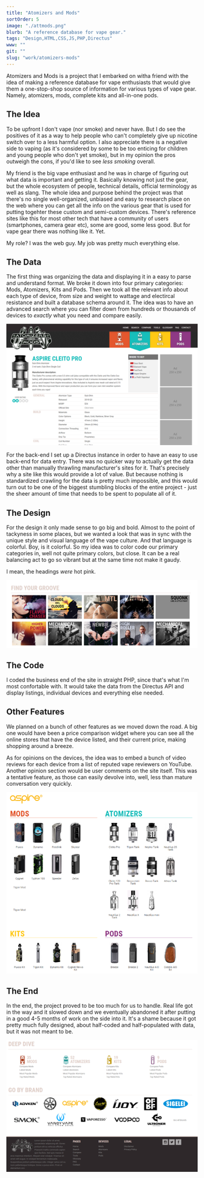 ```yaml
---
title: "Atomizers and Mods"
sortOrder: 5
image: "./attmods.png"
blurb: "A reference database for vape gear."
tags: "Design,HTML,CSS,JS,PHP,Directus"
www: ""
git: ""
slug: "work/atomizers-mods"
---
```

Atomizers and Mods is a project that I embarked on witha friend with the idea of making a reference database for vape enthusiasts that would give them a one-stop-shop source of information for various types of vape gear. Namely, atomizers, mods, complete kits and all-in-one pods.

## The Idea

To be upfront I don't vape (nor smoke) and never have. But I do see the positives of it as a way to help people who can't completely give up nicotine switch over to a less harmful option. I also appreciate there is a negative side to vaping (as it's considered by some to be too enticing for children and young people who don't yet smoke), but in my opinion the pros outweigh the cons, if you'd like to see *less smoking* overall.

My friend is the big vape enthusiast and he was in charge of figuring out what data is important and getting it. Basically knowing not just the gear, but the whole ecosystem of people, technical details, official terminology as well as slang. The whole idea and purpose behind the project was that there's no single well-organized, unbiased and easy to research place on the web where you can get all the info on the various gear that is used for putting togehter these custom and semi-custom devices. There's reference sites like this for most other tech that have a community of users (smartphones, camera gear etc), some are good, some less good. But for vape gear there was nothing like it. Yet.

My role? I was the web guy. My job was pretty much everything else.

## The Data

The first thing was organizing the data and displaying it in a easy to parse and understand format. We broke it down into four primary categories: Mods, Atomizers, Kits and Pods. Then we took all the relevant info about each type of device, from size and weight to wattage and electircal resistance and built a database schema around it. The idea was to have an advanced search where you can filter down from hundreds or thousands of devices to *exactly* what you need and compare easily.

![Atomizer page](attmods-atomizer.png)

For the back-end I set up a Directus instance in order to have an easy to use back-end for data entry. There was no quicker way to actually get the data other than manually thrawling manufacturer's sites for it. That's precisely why a site like this would provide a lot of value. But because nothing is standardized crawling for the data is pretty much impossible, and this would turn out to be one of the biggest stumbling blocks of the entire project - just the sheer amount of time that needs to be spent to populate all of it.

## The Design

For the design it only made sense to go big and bold. Almost to the point of tackyness in some places, but we wanted a look that was in sync with the unique style and visual language of the vape culture. And that language is colorful. Boy, is it colorful. So my idea was to color code our primary categories in, well not quite primary colors, but close. It can be a real balancing act to go so vibrant but at the same time not make it gaudy.

I mean, the headings *were* hot pink.

![Homepage](attmods-home.png)

## The Code

I coded the business end of the site in straight PHP, since that's what I'm most confortable with. It would take the data from the Directus API and display listings, individual devices and everything else needed.

## Other Features

We planned on a bunch of other features as we moved down the road. A big one would have been a price comparison widget where you can see all the online stores that have the device listed, and their current price, making shopping around a breeze.

As for opinions on the devices, the idea was to embed a bunch of video reviews for each device from a list of reputed vape reviewers on YouTube. Another opinion section would be user comments on the site itself. This was a tentative feature, as those can easily devolve into, well, less than mature conversation very quickly.

![Brand listing](attmods-brand.png)

## The End

In the end, the project proved to be too much for us to handle. Real life got in the way and it slowed down and we eventually abandoned it after putting in a good 4-5 months of work on the side into it. It's a shame because it got pretty much fully designed, about half-coded and half-populated with data, but it was not meant to be.

![Footer](attmods-footer.png)